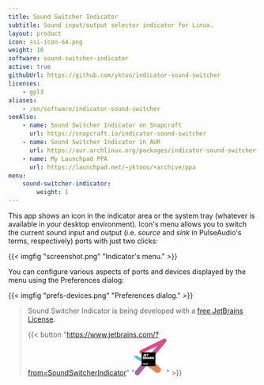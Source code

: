 ```yaml
---
title: Sound Switcher Indicator
subtitle: Sound input/output selector indicator for Linux.
layout: product
icon: ssi-icon-64.png
weight: 10
software: sound-switcher-indicator
active: true
githubUrl: https://github.com/yktoo/indicator-sound-switcher
licenses:
    - gpl3
aliases:
    - /en/software/indicator-sound-switcher
seeAlso:
    - name: Sound Switcher Indicator on Snapcraft
      url: https://snapcraft.io/indicator-sound-switcher
    - name: Sound Switcher Indicator in AUR
      url: https://aur.archlinux.org/packages/indicator-sound-switcher
    - name: My Launchpad PPA
      url: https://launchpad.net/~yktooo/+archive/ppa
menu:
    sound-switcher-indicator:
        weight: 1
---
```


This app shows an icon in the indicator area or the system tray (whatever is available in your desktop environment). Icon's menu allows you to switch the current sound input and output (i.e. *source* and *sink* in PulseAudio's terms, respectively) ports with just two clicks:

{{< imgfig "screenshot.png" "Indicator's menu." >}}

You can configure various aspects of ports and devices displayed by the menu using the Preferences dialog:

{{< imgfig "prefs-devices.png" "Preferences dialog." >}}

> Sound Switcher Indicator is being developed with a [free JetBrains License](/blog/posts/0359).
>
> {{< button "https://www.jetbrains.com/?from=SoundSwitcherIndicator" "![JetBrains logo](jetbrains.png)" >}}
